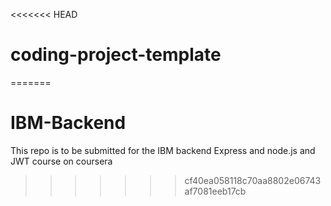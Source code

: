 <<<<<<< HEAD
# coding-project-template
=======
# IBM-Backend
This repo is to be submitted for the IBM backend Express and node.js and JWT course on coursera
>>>>>>> cf40ea058118c70aa8802e06743af7081eeb17cb
